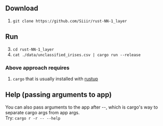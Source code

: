 ## Download
1. `git clone https://github.com/Siiir/rust-NN-1_layer`
   
## Run
3. `cd rust-NN-1_layer`
4. `cat ./data/unclassified_irises.csv | cargo run --release`
### Above approach requires
1. `cargo` that is usually installed with [rustup](https://www.rust-lang.org/tools/install)

## Help (passing arguments to app)
You can also pass arguments to the app after --, which is cargo's way to separate cargo args from app args.  
Try: `cargo r -r -- --help`
